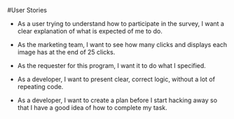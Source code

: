 #User Stories

- As a user trying to understand how to participate in the survey, I want a clear explanation of what is expected of me to do.

- As the marketing team, I want to see how many clicks and displays each image has at the end of 25 clicks.

- As the requester for this program, I want it to do what I specified.

- As a developer, I want to present clear, correct logic, without a lot of repeating code.

- As a developer, I want to create a plan before I start hacking away so that I have a good idea of how to complete my task.
